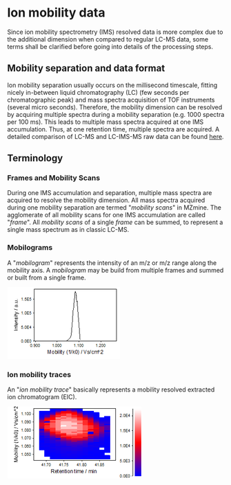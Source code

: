 # Ion mobility data

Since ion mobility spectrometry (IMS) resolved data is more complex due to the additional dimension
when compared to regular LC-MS data, some terms shall be clarified before going into details of the
processing steps.

## Mobility separation and data format

Ion mobility separation usually occurs on the millisecond timescale, fitting nicely in-between
liquid chromatography (LC) (few seconds per chromatographic peak) and mass spectra acquisition of
TOF instruments (several micro seconds). Therefore, the mobility dimension can be resolved by
acquiring multiple spectra during a mobility separation (e.g. 1000 spectra per 100 ms). This leads
to multiple mass spectra acquired at one IMS accumulation. Thus, at one retention time, multiple
spectra are acquired. A detailed comparison of LC-MS and LC-IMS-MS raw data can be
found [here](lc-ms-and-lc-ims-ms-data-comparison.md#graphical-comparison-of-lc-ms-and-lc-ims-ms-data).

## Terminology

### Frames and Mobility Scans

During one IMS accumulation and separation, multiple mass spectra are acquired to resolve the
mobility dimension. All mass spectra acquired during one mobility separation are termed "_mobility
scans_" in MZmine. The agglomerate of all mobility scans for one IMS accumulation are called
"_frame_". All _mobility scans_ of a single _frame_ can be summed, to represent a single mass
spectrum as in classic LC-MS.

### Mobilograms

A "_mobilogram_" represents the intensity of an m/z or m/z range along the mobility axis. A
_mobilogram_ may be build from multiple frames and summed or built from a single frame.

![mobilogram](mobilogram.png)

### Ion mobility traces

An "_ion mobility trace_" basically represents a mobility resolved extracted ion chromatogram (EIC).

![trace](trace.png)
